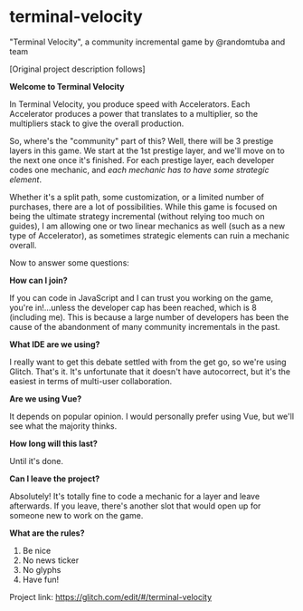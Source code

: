 # terminal-velocity
"Terminal Velocity", a community incremental game by @randomtuba and team

[Original project description follows]

**Welcome to Terminal Velocity**

In Terminal Velocity, you produce speed with Accelerators. Each Accelerator produces a power that translates to a multiplier, so the multipliers stack to give the overall production.

So, where's the "community" part of this? Well, there will be 3 prestige layers in this game. We start at the 1st prestige layer, and we'll move on to the next one once it's finished. For each prestige layer, each developer codes one mechanic, and *each mechanic has to have some strategic element*.

Whether it's a split path, some customization, or a limited number of purchases, there are a lot of possibilities. While this game is focused on being the ultimate strategy incremental (without relying too much on guides), I am allowing one or two linear mechanics as well (such as a new type of Accelerator), as sometimes strategic elements can ruin a mechanic overall.

Now to answer some questions:

**How can I join?**

If you can code in JavaScript and I can trust you working on the game, you're in!...unless the developer cap has been reached, which is 8 (including me). This is because a large number of developers has been the cause of the abandonment of many community incrementals in the past.

**What IDE are we using?**

I really want to get this debate settled with from the get go, so we're using Glitch. That's it. It's unfortunate that it doesn't have autocorrect, but it's the easiest in terms of multi-user collaboration.

**Are we using Vue?**

It depends on popular opinion. I would personally prefer using Vue, but we'll see what the majority thinks.

**How long will this last?**

Until it's done.

**Can I leave the project?**

Absolutely! It's totally fine to code a mechanic for a layer and leave afterwards. If you leave, there's another slot that would open up for someone new to work on the game.

**What are the rules?**

1. Be nice
2. No news ticker
3. No glyphs
4. Have fun!

Project link: https://glitch.com/edit/#/terminal-velocity
